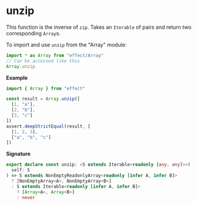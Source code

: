 # unzip

This function is the inverse of `zip`. Takes an `Iterable` of pairs and return two corresponding `Array`s.

To import and use `unzip` from the "Array" module:

```ts
import * as Array from "effect/Array"
// Can be accessed like this
Array.unzip
```

**Example**

```ts
import { Array } from "effect"

const result = Array.unzip([
  [1, "a"],
  [2, "b"],
  [3, "c"]
])
assert.deepStrictEqual(result, [
  [1, 2, 3],
  ["a", "b", "c"]
])
```

**Signature**

```ts
export declare const unzip: <S extends Iterable<readonly [any, any]>>(
  self: S
) => S extends NonEmptyReadonlyArray<readonly [infer A, infer B]>
  ? [NonEmptyArray<A>, NonEmptyArray<B>]
  : S extends Iterable<readonly [infer A, infer B]>
    ? [Array<A>, Array<B>]
    : never
```
